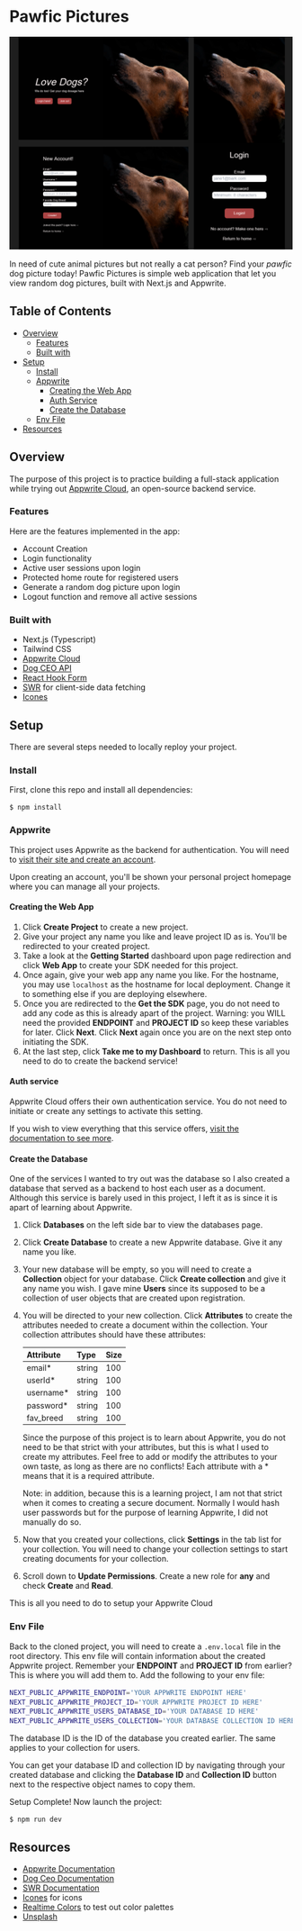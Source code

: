 # Pawfic Pictures

![](/public/screenshots/DogScreenshot.png)

In need of cute animal pictures but not really a cat person? Find your *pawfic* dog picture today! Pawfic Pictures is simple web application that let you view random dog pictures, built with Next.js and Appwrite. 

## Table of Contents
- [Overview](#overview)
  - [Features](#features)
  - [Built with](#built-with)
- [Setup](#setup)
  - [Install](#install)
  - [Appwrite](#appwrite)
    - [Creating the Web App](#creating-the-web-app)
    - [Auth Service](#auth-service)
    - [Create the Database](#create-the-database)
  - [Env File](#env-file)
- [Resources](#resources)

## Overview
The purpose of this project is to practice building a full-stack application while trying out [Appwrite Cloud](https://appwrite.io/), an open-source backend service. 

### Features
Here are the features implemented in the app:
- Account Creation
- Login functionality
- Active user sessions upon login
- Protected home route for registered users
- Generate a random dog picture upon login
- Logout function and remove all active sessions

### Built with
- Next.js (Typescript)
- Tailwind CSS
- [Appwrite Cloud](https://appwrite.io/)
- [Dog CEO API](https://dog.ceo/dog-api/)
- [React Hook Form](https://react-hook-form.com/)
- [SWR](https://swr.vercel.app/) for client-side data fetching
- [Icones](https://icones.js.org/)

## Setup
There are several steps needed to locally reploy your project.

### Install
First, clone this repo and install all dependencies:
```
$ npm install
```

### Appwrite
This project uses Appwrite as the backend for authentication. You will need to [visit their site and create an account](https://appwrite.io/). 

Upon creating an account, you'll be shown your personal project homepage where you can manage all your projects. 

#### Creating the Web App
1. Click **Create Project** to create a new project.
2. Give your project any name you like and leave project ID as is. You'll be redirected to your created project.
3. Take a look at the **Getting Started** dashboard upon page redirection and click **Web App** to create your SDK needed for this project.
4. Once again, give your web app any name you like. For the hostname, you may use `localhost` as the hostname for local deployment. Change it to something else if you are deploying elsewhere. 
5. Once you are redirected to the **Get the SDK** page, you do not need to add any code as this is already apart of the project. Warning: you WILL need the provided **ENDPOINT** and **PROJECT ID** so keep these variables for later. Click **Next**. Click **Next** again once you are on the next step onto initiating the SDK. 
6. At the last step, click **Take me to my Dashboard** to return. This is all you need to do to create the backend service!

#### Auth service
Appwrite Cloud offers their own authentication service. You do not need to initiate or create any settings to activate this setting. 

If you wish to view everything that this service offers, [visit the documentation to see more](https://appwrite.io/docs/server/users).

#### Create the Database
One of the services I wanted to try out was the database so I also created a database that served as a backend to host each user as a document. Although this service is barely used in this project, I left it as is since it is apart of learning about Appwrite. 

1. Click **Databases** on the left side bar to view the databases page.
2. Click **Create Database** to create a new Appwrite database. Give it any name you like. 
3. Your new database will be empty, so you will need to create a **Collection** object for your database. Click **Create collection** and give it any name you wish. I gave mine **Users** since its supposed to be a collection of user objects that are created upon registration. 
4. You will be directed to your new collection. Click **Attributes** to create the attributes needed to create a document within the collection. Your collection attributes should have these attributes:

    | Attribute    | Type     | Size |
    |--------------|----------|------|
    | email*       | string   | 100  |
    | userId*      | string   | 100  |
    | username*    | string   | 100  |
    | password*    | string   | 100  |
    | fav_breed    | string   | 100  |

    Since the purpose of this project is to learn about Appwrite, you do not need to be that strict with your attributes, but this is what I used to create my attributes. Feel free to add or modify the attributes to your own taste, as long as there are no conflicts! Each attribute with a * means that it is a required attribute. 

    Note: in addition, because this is a learning project, I am not that strict when it comes to creating a secure document. Normally I would hash user passwords but for the purpose of learning Appwrite, I did not manually do so. 

5. Now that you created your collections, click **Settings** in the tab list for your collection. You will need to change your collection settings to start creating documents for your collection.
6. Scroll down to **Update Permissions**. Create a new role for **any** and check **Create** and **Read**. 

This is all you need to do to setup your Appwrite Cloud

### Env File
Back to the cloned project, you will need to create a `.env.local` file in the root directory. This env file will contain information about the created Appwrite project. Remember your **ENDPOINT** and **PROJECT ID** from earlier? This is where you will add them to. Add the following to your env file:

```bash
NEXT_PUBLIC_APPWRITE_ENDPOINT='YOUR APPWRITE ENDPOINT HERE'
NEXT_PUBLIC_APPWRITE_PROJECT_ID='YOUR APPWRITE PROJECT ID HERE'
NEXT_PUBLIC_APPWRITE_USERS_DATABASE_ID='YOUR DATABASE ID HERE'
NEXT_PUBLIC_APPWRITE_USERS_COLLECTION='YOUR DATABASE COLLECTION ID HERE'
```

The database ID is the ID of the database you created earlier. The same applies to your collection for users. 

You can get your database ID and collection ID by navigating through your created database and clicking the **Database ID** and **Collection ID** button next to the respective object names to copy them. 

Setup Complete! Now launch the project:
```
$ npm run dev
```

## Resources
- [Appwrite Documentation](https://appwrite.io/docs)
- [Dog Ceo Documentation](https://dog.ceo/dog-api/documentation/)
- [SWR Documentation](https://swr.vercel.app/docs/getting-started)
- [Icones](https://icones.js.org/) for icons
- [Realtime Colors](https://realtimecolors.com/?colors=fbf4f4-010101-ab4444-371616-bf5a5a) to test out color palettes
- [Unsplash](https://unsplash.com/)
